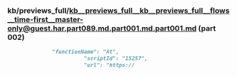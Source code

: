 ### kb/previews_full/kb__previews_full__kb__previews_full__flows__time-first__master-only@guest.har.part089.md.part001.md.part001.md (part 002)

```md
              "functionName": "At",
                        "scriptId": "15257",
                        "url": "https://
```

```
